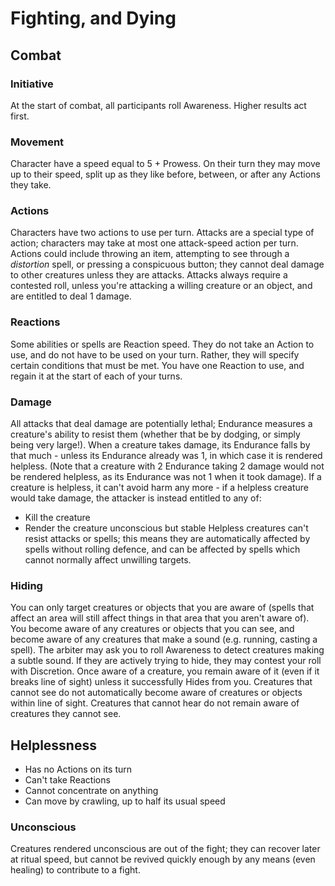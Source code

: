 # Fighting, and Dying

## Combat

### Initiative

At the start of combat, all participants roll Awareness. Higher results act first.

### Movement

Character have a speed equal to 5 + Prowess. On their turn they may move up to their speed, split up as they like before, between, or after any Actions they take.

### Actions

Characters have two actions to use per turn. Attacks are a special type of action; characters may take at most one attack-speed action per turn. Actions could include throwing an item, attempting to see through a _distortion_ spell, or pressing a conspicuous button; they cannot deal damage to other creatures unless they are attacks.
Attacks always require a contested roll, unless you're attacking a willing creature or an object, and are entitled to deal 1 damage.

### Reactions

Some abilities or spells are Reaction speed. They do not take an Action to use, and do not have to be used on your turn. Rather, they will specify certain conditions that must be met. You have one Reaction to use, and regain it at the start of each of your turns.

### Damage

All attacks that deal damage are potentially lethal; Endurance measures a creature's ability to resist them (whether that be by dodging, or simply being very large!). When a creature takes damage, its Endurance falls by that much - unless its Endurance already was 1, in which case it is rendered helpless. (Note that a creature with 2 Endurance taking 2 damage would not be rendered helpless, as its Endurance was not 1 when it took damage).
If a creature is helpless, it can't avoid harm any more - if a helpless creature would take damage, the attacker is instead entitled to any of:

- Kill the creature
- Render the creature unconscious but stable
  Helpless creatures can't resist attacks or spells; this means they are automatically affected by spells without rolling defence, and can be affected by spells which cannot normally affect unwilling targets.

### Hiding

You can only target creatures or objects that you are aware of (spells that affect an area will still affect things in that area that you aren't aware of). You become aware of any creatures or objects that you can see, and become aware of any creatures that make a sound (e.g. running, casting a spell). The arbiter may ask you to roll Awareness to detect creatures making a subtle sound. If they are actively trying to hide, they may contest your roll with Discretion.
Once aware of a creature, you remain aware of it (even if it breaks line of sight) unless it successfully Hides from you.
Creatures that cannot see do not automatically become aware of creatures or objects within line of sight. Creatures that cannot hear do not remain aware of creatures they cannot see.

## Helplessness

- Has no Actions on its turn
- Can't take Reactions
- Cannot concentrate on anything
- Can move by crawling, up to half its usual speed

### Unconscious

Creatures rendered unconscious are out of the fight; they can recover later at ritual speed, but cannot be revived quickly enough by any means (even healing) to contribute to a fight.
